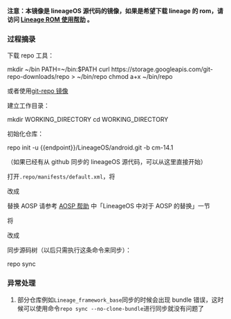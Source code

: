 **注意：本镜像是 lineageOS 源代码的镜像，如果是希望下载 lineage 的 rom，请访问 [Lineage ROM 使用帮助](../lineage-rom/) 。**

### 过程摘录

下载 repo 工具：

<tmpl z-lang="bash">
mkdir ~/bin
PATH=~/bin:$PATH
curl https://storage.googleapis.com/git-repo-downloads/repo > ~/bin/repo
chmod a+x ~/bin/repo
</tmpl>

或者使用[git-repo 镜像](../git-repo/)

建立工作目录：

<tmpl z-lang="bash">
mkdir WORKING_DIRECTORY
cd WORKING_DIRECTORY
</tmpl>

初始化仓库：

<tmpl z-lang="bash">
repo init -u {{endpoint}}/LineageOS/android.git -b cm-14.1
</tmpl>

（如果已经有从 github 同步的 lineageOS 源代码，可以从这里直接开始）

打开`.repo/manifests/default.xml`，将

<tmpl z-lang="xml">
  <remote  name="github"
           fetch=".."
           review="review.lineageos.org" />
</tmpl>

改成

<tmpl z-lang="xml">
  <remote  name="github"
           fetch="https://github.com/" />

  <remote  name="lineage"
           fetch="{{endpoint}}/"
           review="review.lineageos.org" />
</tmpl>

替换 AOSP 请参考 [AOSP 帮助](../AOSP/) 中「LineageOS 中对于 AOSP 的替换」一节

将

<tmpl z-lang="xml">
  <default revision="..."
           remote="github"
</tmpl>

改成

<tmpl z-lang="xml">
  <default revision="..."
           remote="lineage"
</tmpl>

同步源码树（以后只需执行这条命令来同步）：

<tmpl z-lang="bash">
repo sync
</tmpl>

### 异常处理
	
1. 部分仓库例如`Lineage_framework_base`同步的时候会出现 bundle 错误，这时候可以使用命令`repo sync --no-clone-bundle`进行同步就没有问题了
